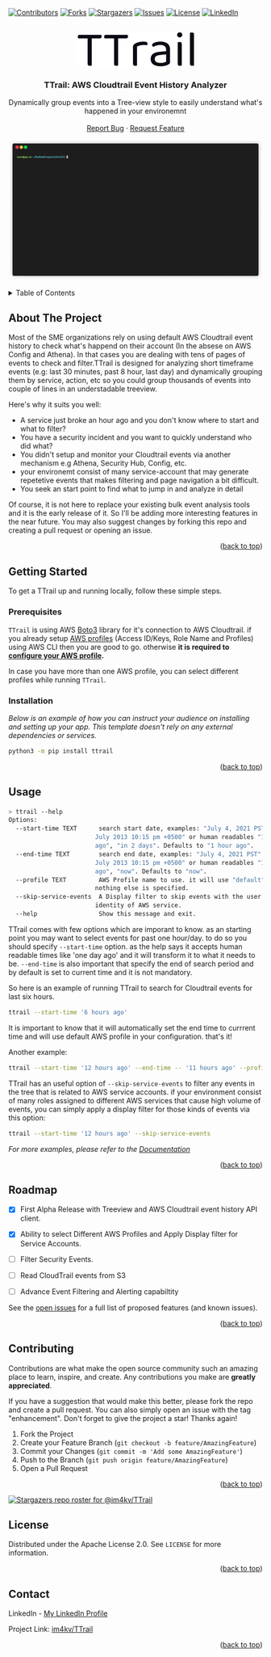 <div id="top"></div>

[![Contributors][contributors-shield]][contributors-url]
[![Forks][forks-shield]][forks-url]
[![Stargazers][stars-shield]][stars-url]
[![Issues][issues-shield]][issues-url]
[![License][license-shield]][license-url]
[![LinkedIn][linkedin-shield]][linkedin-url]



<!-- PROJECT LOGO -->
<br />
<div align="center">
  <picture>
    <source media="(prefers-color-scheme: dark)" srcset="https://raw.githubusercontent.com/im4kv/TTrail/main/images/logo-light.png">
    <img alt="TTrail" src="https://raw.githubusercontent.com/im4kv/TTrail/main/images/logo-dark.png">
  </picture>

  <h3 align="center">TTrail: AWS Cloudtrail Event History Analyzer</h3>

  <p align="center">
    Dynamically group events into a Tree-view style to easily understand what's happened in your environemnt
    <br />
    <br />
    <a href="https://github.com/im4kv/TTrail/issues">Report Bug</a>
    ·
    <a href="https://github.com/im4kv/TTrail/issues">Request Feature</a>
  </p>
</div>

[![TTrail Screen Shot][ttrail-screenshot]](https://github.com/im4kv/TTrail)


<!-- TABLE OF CONTENTS -->
<details>
  <summary>Table of Contents</summary>
  <ol>
    <li>
      <a href="#about-the-project">About The Project</a>
    </li>
    <li>
      <a href="#getting-started">Getting Started</a>
      <ul>
        <li><a href="#prerequisites">Prerequisites</a></li>
        <li><a href="#installation">Installation</a></li>
      </ul>
    </li>
    <li><a href="#usage">Usage</a></li>
    <li><a href="#roadmap">Roadmap</a></li>
    <li><a href="#contributing">Contributing</a></li>
    <li><a href="#license">License</a></li>
    <li><a href="#contact">Contact</a></li>
  </ol>
</details>


<!-- ABOUT THE PROJECT -->
## About The Project

Most of the SME organizations rely on using default AWS Cloudtrail event history to check what's happend on their account (In the absese on AWS Config and Athena). In that cases you are dealing with tens of pages of events to check and filter.TTrail is designed for analyzing short timeframe events (e.g: last 30 minutes, past 8 hour, last day) and dynamically grouping them by service, action, etc so you could group thousands of events into couple of lines in an understadable treeview.


Here's why it suits you well:
* A service just broke an hour ago and you don't know where to start and what to filter?
* You have a security incident and you want to quickly understand who did what?
* You didn't setup and monitor your Cloudtrail events via another mechanism e.g Athena, Security Hub, Config, etc.
* your environemt consist of many service-account that may generate repetetive  events that makes filtering and page navigation a bit difficult. 
* You seek an start point to find what to jump in and analyze in detail

Of course, it is not here to replace your existing bulk event analysis tools and it is the early release of it. So I'll be adding more interesting features in the near future. You may also suggest changes by forking this repo and creating a pull request or opening an issue. 


<p align="right">(<a href="#top">back to top</a>)</p>

## Getting Started

To get a TTrail up and running locally, follow these simple steps.

### Prerequisites

`TTrail` is using AWS [Boto3](https://aws.amazon.com/sdk-for-python/) library for it's connection to AWS Cloudtrail. if you already setup [AWS profiles](https://docs.aws.amazon.com/toolkit-for-visual-studio/latest/user-guide/keys-profiles-credentials.html) (Access ID/Keys, Role Name and Profiles) using AWS CLI then you are good to go. otherwise <strong>it is required to [configure your AWS profile](https://docs.aws.amazon.com/toolkit-for-visual-studio/latest/user-guide/keys-profiles-credentials.html). </strong> 

In case you have more than one AWS profile, you can select different profiles while running  `TTrail`.



### Installation

_Below is an example of how you can instruct your audience on installing and setting up your app. This template doesn't rely on any external dependencies or services._

  ```sh
  python3 -m pip install ttrail 
  ```

<p align="right">(<a href="#top">back to top</a>)</p>



<!-- USAGE EXAMPLES -->
## Usage

  ```sh
  > ttrail --help  
  Options:
    --start-time TEXT      search start date, examples: "July 4, 2021 PST" , "21
                          July 2013 10:15 pm +0500" or human readables "1 hour
                          ago", "in 2 days". Defaults to "1 hour ago".
    --end-time TEXT        search end date, examples: "July 4, 2021 PST" , "21
                          July 2013 10:15 pm +0500" or human readables "1 hour
                          ago", "now". Defaults to "now".
    --profile TEXT         AWS Profile name to use. it will use "default" if
                          nothing else is specified.
    --skip-service-events  A Display filter to skip events with the user
                          identity of AWS service.
    --help                 Show this message and exit. 
  ```


TTrail comes with few options which are imporant to know. as an starting point you may want to select events for past one hour/day. to do so you should specify `--start-time` option. as the help says it accepts human readable times like 'one day ago' and it will transform it to what it needs to be. `--end-time` is also important that specify the end of search period and by default is set to current time and it is not mandatory. 

So here is an example of running TTrail to search for Cloudtrail events for last six hours.

  ```sh
  ttrail --start-time '6 hours ago'
  ```
  It is important to know that it will automatically set the end time to currrent time and will use default AWS profile in your configuration. that's it!

Another example:

  ```sh
  ttrail --start-time '12 hours ago' --end-time -- '11 hours ago' --profile dev-role
  ```

TTrail has an useful option of `--skip-service-events` to filter any events in the tree that is related to AWS service accounts. if your environment consist of many roles assigned to different AWS services that cause high volume of events, you can simply apply a display filter for those kinds of events via this option:


  ```sh
  ttrail --start-time '12 hours ago' --skip-service-events
  ```

_For more examples, please refer to the [Documentation](https://example.com)_

<p align="right">(<a href="#top">back to top</a>)</p>



<!-- ROADMAP -->
## Roadmap

- [x] First Alpha Release with Treeview and AWS Cloudtrail event history API client.
- [x] Ability to select Different AWS Profiles and Apply Display filter for Service Accounts.
- [ ] Filter Security Events.
- [ ] Read CloudTrail events from S3
- [ ] Advance Event Filtering and Alerting capabiltity 


See the [open issues](https://github.com/im4kv/TTrail/issues) for a full list of proposed features (and known issues).

<p align="right">(<a href="#top">back to top</a>)</p>



<!-- CONTRIBUTING -->
## Contributing

Contributions are what make the open source community such an amazing place to learn, inspire, and create. Any contributions you make are **greatly appreciated**.

If you have a suggestion that would make this better, please fork the repo and create a pull request. You can also simply open an issue with the tag "enhancement".
Don't forget to give the project a star! Thanks again!

1. Fork the Project
2. Create your Feature Branch (`git checkout -b feature/AmazingFeature`)
3. Commit your Changes (`git commit -m 'Add some AmazingFeature'`)
4. Push to the Branch (`git push origin feature/AmazingFeature`)
5. Open a Pull Request

<p align="right">(<a href="#top">back to top</a>)</p>


[![Stargazers repo roster for @im4kv/TTrail](https://reporoster.com/stars/im4kv/TTrail)](https://github.com/im4kv/TTrail/stargazers)



<!-- LICENSE -->
## License

Distributed under the Apache License 2.0. See `LICENSE` for more information.

<p align="right">(<a href="#top">back to top</a>)</p>




<!-- CONTACT -->
## Contact

LinkedIn - [My LinkedIn Profile](https://www.linkedin.com/in/iman-khosravi-46912720/)

Project Link: [im4kv/TTrail](https://github.com/im4kv/TTrail)

<p align="right">(<a href="#top">back to top</a>)</p>



<!-- MARKDOWN LINKS & IMAGES -->
<!-- https://www.markdownguide.org/basic-syntax/#reference-style-links -->
[contributors-shield]: https://img.shields.io/github/contributors/im4kv/TTrail.svg?style=for-the-badge
[contributors-url]: https://github.com/im4kv/TTrail/graphs/contributors
[forks-shield]: https://img.shields.io/github/forks/im4kv/TTrail.svg?style=for-the-badge
[forks-url]: https://github.com/im4kv/TTrail/network/members
[stars-shield]: https://img.shields.io/github/stars/im4kv/TTrail.svg?style=for-the-badge
[stars-url]: https://github.com/im4kv/TTrail/stargazers
[issues-shield]: https://img.shields.io/github/issues/im4kv/TTrail.svg?style=for-the-badge
[issues-url]: https://github.com/im4kv/TTrail/issues
[license-shield]: https://img.shields.io/github/license/im4kv/TTrail.svg?style=for-the-badge
[license-url]: https://github.com/im4kv/TTrail/blob/master/LICENSE
[linkedin-shield]: https://img.shields.io/badge/-LinkedIn-black.svg?style=for-the-badge&logo=linkedin&colorB=555
[linkedin-url]: https://www.linkedin.com/in/iman-khosravi-46912720/
[ttrail-screenshot]: https://raw.githubusercontent.com/im4kv/TTrail/main/images/demo.gif